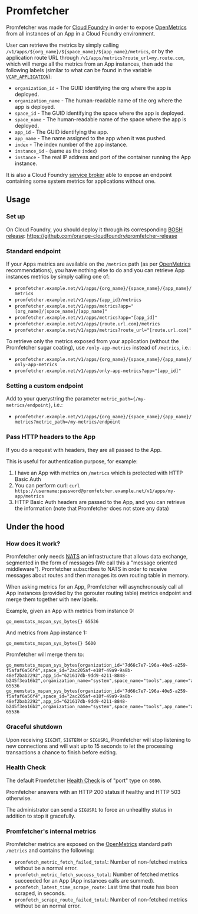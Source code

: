 # Promfetcher

Promfetcher was made for [Cloud Foundry] in order to expose [OpenMetrics] from all instances
of an App in a Cloud Foundry environment.

User can retrieve the metrics by simply calling `/v1/apps/${org_name}/${space_name}/${app_name}/metrics`,
or by the application route URL through `/v1/apps/metrics?route_url=my.route.com`,
which will merge all the metrics from an App instances,
then add the following labels (similar to what can be found in the variable [`VCAP_APPLICATION`]):

- `organization_id` - The GUID identifying the org where the app is deployed.
- `organization_name` - The human-readable name of the org where the app is deployed.
- `space_id` - The GUID identifying the space where the app is deployed.
- `space_name` - The human-readable name of the space where the app is deployed.
- `app_id` - The GUID identifying the app.
- `app_name` - The name assigned to the app when it was pushed.
- `index` - The index number of the app instance.
- `instance_id` - (same as the `index`)
- `instance` - The real IP address and port of the container running the App instance.

It is also a Cloud Foundry [service broker] able to expose an endpoint containing some system metrics
for applications without one.

[Cloud Foundry]: https://cloudfoundry.org
[service broker]: https://docs.cloudfoundry.org/services/overview.html
[`VCAP_APPLICATION`]: https://docs.cloudfoundry.org/devguide/deploy-apps/environment-variable.html#VCAP-APPLICATION

## Usage

### Set up

On Cloud Foundry, you should deploy it through its corresponding [BOSH release]:
https://github.com/orange-cloudfoundry/promfetcher-release

[BOSH release]: https://bosh.io/releases/

### Standard endpoint

If your Apps metrics are available on the `/metrics` path (as per [OpenMetrics] recommendations),
you have nothing else to do and you can retrieve App instances metrics by simply calling one of:

- `promfetcher.example.net/v1/apps/{org_name}/{space_name}/{app_name}/metrics`
- `promfetcher.example.net/v1/apps/{app_id}/metrics`
- `promfetcher.example.net/v1/apps/metrics?app="[org_name]/[space_name]/[app_name]"`
- `promfetcher.example.net/v1/apps/metrics?app="[app_id]"`
- `promfetcher.example.net/v1/apps/{route.url.com}/metrics`
- `promfetcher.example.net/v1/apps/metrics?route_url="[route.url.com]"`

To retrieve only the metrics exposed from your application (without the Promfetcher sugar coating),
use `/only-app-metrics` instead of `/metrics`, i.e.:

- `promfetcher.example.net/v1/apps/{org_name}/{space_name}/{app_name}/only-app-metrics`
- `promfetcher.example.net/v1/apps/only-app-metrics?app="[app_id]"`

### Setting a custom endpoint

Add to your querystring the parameter `metric_path={/my-metrics/endpoint}`, i.e.:

- `promfetcher.example.net/v1/apps/{org_name}/{space_name}/{app_name}/metrics?metric_path=/my-metrics/endpoint`

### Pass HTTP headers to the App

If you do a request with headers, they are all passed to the App.

This is useful for authentication purpose, for example:

1. I have an App with metrics on `/metrics` which is protected with HTTP Basic Auth
2. You can perform curl: `curl https://username:password@promfetcher.example.net/v1/apps/my-app/metrics`
3. HTTP Basic Auth headers are passed to the App, and you can retrieve the information
   (note that Promfetcher does not store any data)

## Under the hood

### How does it work?

Promfetcher only needs [NATS](https://nats.io/) an infrastructure that allows data exchange, segmented in the form of messages (We call this a "message oriented middleware"). Promfetcher subscribes to NATS in order to receive messages about routes and then manages its own routing table in memory.

When asking metrics for an App, Promfetcher will asynchronously call all App instances
(provided by the gorouter routing table) metrics endpoint and merge them together with new labels.

Example, given an App with metrics from instance 0:

```
go_memstats_mspan_sys_bytes{} 65536
```

And metrics from App instance 1:

```
go_memstats_mspan_sys_bytes{} 5600
```

Promfetcher will merge them to:

```
go_memstats_mspan_sys_bytes{organization_id="7d66c7e7-196a-40e5-a259-f5afaf6a56f4",space_id="2ac205af-e18f-49a9-9a8b-48ef2bab2292",app_id="621617db-9dd9-4211-8848-b245f3ea16b2",organization_name="system",space_name="tools",app_name="app",index="0",instance_id="0",instance="172.76.112.90:61038"} 65536
go_memstats_mspan_sys_bytes{organization_id="7d66c7e7-196a-40e5-a259-f5afaf6a56f4",space_id="2ac205af-e18f-49a9-9a8b-48ef2bab2292",app_id="621617db-9dd9-4211-8848-b245f3ea16b2",organization_name="system",space_name="tools",app_name="app",index="1",instance_id="1",instance="172.76.112.91:61010"} 65536
```


### Graceful shutdown

Upon receiving `SIGINT`, `SIGTERM` or `SIGUSR1`, Promfetcher will stop listening to new connections
and will wait up to 15 seconds to let the processing transactions a chance to finish before exiting.

### Health Check

The default Promfetcher [Health Check] is of "port" type on `8080`.

Promfetcher answers with an HTTP 200 status if healthy and HTTP 503 otherwise.

[Health Check]: https://docs.cloudfoundry.org/devguide/deploy-apps/healthchecks.html

The administrator can send a `SIGUSR1` to force an unhealthy status in addition to stop it gracefully.

### Promfetcher's internal metrics

Promfetcher metrics are exposed on the [OpenMetrics] standard path `/metrics` and contains the following:

[//]: # (curl -s https://promfetcher.example.net/metrics | sed -n 's/^# HELP \&#40;promfetch_[^ ]*\&#41;/- `\1`:/p')

- `promfetch_metric_fetch_failed_total`: Number of non-fetched metrics without be a normal error.
- `promfetch_metric_fetch_success_total`: Number of fetched metrics succeeded for an App (App instances calls are summed).
- `promfetch_latest_time_scrape_route`: Last time that route has been scraped, in seconds.
- `promfetch_scrape_route_failed_total`: Number of non-fetched metrics without be an normal error.

[OpenMetrics]: https://github.com/OpenObservability/OpenMetrics/blob/v1.0.0/specification/OpenMetrics.md
